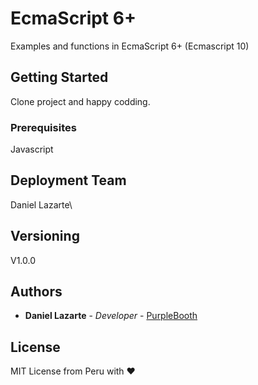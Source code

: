 # EcmaScript 6+

Examples and functions in EcmaScript 6+ (Ecmascript 10)

## Getting Started
Clone project and happy codding.

### Prerequisites
Javascript

## Deployment Team

Daniel Lazarte\


## Versioning

V1.0.0 

## Authors

* **Daniel Lazarte** - *Developer* - [PurpleBooth](https://daniellazarte.github.io)



## License


MIT License from Peru with ♥

